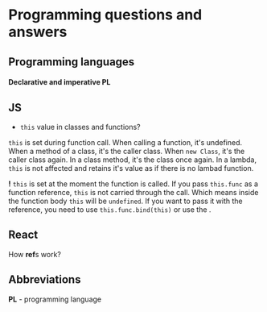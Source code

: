 # Programming questions and answers

## Programming languages

#### Declarative and imperative PL

## JS

* `this` value in classes and functions?

`this` is set during function call. When calling a function, it's undefined. When a method of a class, it's the caller class. When `new Class`, it's the caller class again. In a class method, it's the class once again. In a lambda, `this` is not affected and retains it's value as if there is no lambad function.

**!** `this` is set at the moment the function is called. If you pass `this.func` as a function reference, `this` is not carried through the call. Which means inside the function body `this` will be `undefined`. If you want to pass it with the reference, you need to use `this.func.bind(this)` or use the .

## React

How **ref**s work?

## Abbreviations

**PL** - programming language
